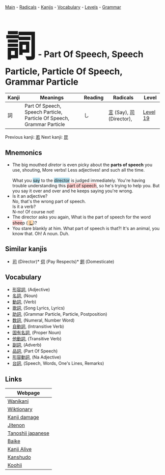 <style> bigfont {font-size: 100px}</style>
[Main](../index.md) -
[Radicals](../radicals.md) -
[Kanjis](../kanjis.md) -
[Vocabulary](../vocabulary.md) -
[Levels](../levels.md) -
[Grammar](../grammar.md)
# <bigfont> 詞</bigfont> - Part Of Speech, Speech Particle, Particle Of Speech, Grammar Particle 

| Kanji | Meanings | Reading | Radicals | Level |
| --- | --- | --- | --- | --- |
| 詞 | Part Of Speech, Speech Particle, Particle Of Speech, Grammar Particle | し | [言](../radicals/言.md) (Say), [司](../radicals/司.md) (Director),  | [Level 19](../levels/wk_level19.md) |

Previous kanji: [若](若.md) Next kanji: [昆](昆.md) 

## Mnemonics
 * The big mouthed&nbsp;<em>diretor</em>&nbsp;is even picky about the&nbsp;<strong>parts of speech</strong>&nbsp;you use, shouting, More verbs! Less adjectives! and such all the time.<br><br>What you <span style="background-color:#ADD8E6"> say</span> to the <span style="background-color:#ADD8E6"> director</span> is judged immediately. You're having trouble understanding this <span style="background-color:#ffcccb"> part of speech</span>, so he's trying to help you. But you say it over and over and he keeps saying you're wrong.
* Is it an adjective?<br />No, that's the wrong part of speech.<br />Is it a verb?<br />N-no! Of course not!
* The director asks you again, What is the part of speech for the word <span style="background-color:#ffcccb"> shee</span>p (<span style="background-color:#fed8b1"> [し](https://jisho.org/search/し)</span>)?
* You stare blankly at him. What part of speech is that?! It's an animal, you know that. Oh! A noun. Duh.


## Similar kanjis
 * [司](司.md) (Director)* [伺](伺.md) (Pay Respects)* [飼](飼.md) (Domesticate)


## Vocabulary
 * [形容詞](../vocabulary/詞.md), (Adjective)
* [名詞](../vocabulary/詞.md), (Noun)
* [動詞](../vocabulary/詞.md), (Verb)
* [歌詞](../vocabulary/詞.md), (Song Lyrics, Lyrics)
* [助詞](../vocabulary/詞.md), (Grammar Particle, Particle, Postposition)
* [数詞](../vocabulary/詞.md), (Numeral, Number Word)
* [自動詞](../vocabulary/詞.md), (Intransitive Verb)
* [固有名詞](../vocabulary/詞.md), (Proper Noun)
* [他動詞](../vocabulary/詞.md), (Transitive Verb)
* [副詞](../vocabulary/詞.md), (Adverb)
* [品詞](../vocabulary/詞.md), (Part Of Speech)
* [形容動詞](../vocabulary/詞.md), (Na Adjective)
* [台詞](../vocabulary/詞.md), (Speech, Words, One's Lines, Remarks)



## Links 

| Webpage |
| --- |
| [Wanikani          ](https://www.wanikani.com/kanji/詞) |
| [Wiktionary        ](https://en.wiktionary.org/wiki/詞) |
| [Kanji damage      ](http://www.kanjidamage.com/kanji/search?utf8=✓&q=詞) |
| [Jitenon           ](https://jitenon.com/kanji/詞) |
| [Tanoshii japanese ](https://www.tanoshiijapanese.com/dictionary/kanji.cfm?k=詞) |
| [Baike             ](https://baike.baidu.com/item/詞) |
| [Kanji Alive       ](https://app.kanjialive.com/詞) |
| [Kanshudo          ](https://www.kanshudo.com/searchmn?q=詞) |
| [Koohii            ](https://kanji.koohii.com/study/kanji/詞) |
